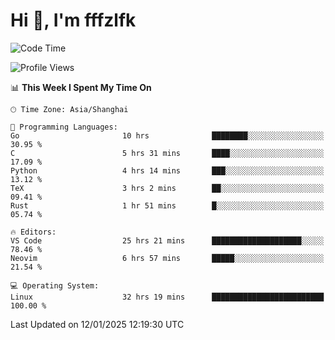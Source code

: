 # Hi 👋, I'm fffzlfk

<!--START_SECTION:waka-->
![Code Time](http://img.shields.io/badge/Code%20Time-1%2C130%20hrs%207%20mins-blue)

![Profile Views](http://img.shields.io/badge/Profile%20Views-0-blue)

📊 **This Week I Spent My Time On** 

```text
🕑︎ Time Zone: Asia/Shanghai

💬 Programming Languages: 
Go                       10 hrs              ████████░░░░░░░░░░░░░░░░░   30.95 % 
C                        5 hrs 31 mins       ████░░░░░░░░░░░░░░░░░░░░░   17.09 % 
Python                   4 hrs 14 mins       ███░░░░░░░░░░░░░░░░░░░░░░   13.12 % 
TeX                      3 hrs 2 mins        ██░░░░░░░░░░░░░░░░░░░░░░░   09.41 % 
Rust                     1 hr 51 mins        █░░░░░░░░░░░░░░░░░░░░░░░░   05.74 % 

🔥 Editors: 
VS Code                  25 hrs 21 mins      ████████████████████░░░░░   78.46 % 
Neovim                   6 hrs 57 mins       █████░░░░░░░░░░░░░░░░░░░░   21.54 % 

💻 Operating System: 
Linux                    32 hrs 19 mins      █████████████████████████   100.00 % 
```


 Last Updated on 12/01/2025 12:19:30 UTC
<!--END_SECTION:waka-->
